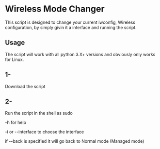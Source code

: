 # Wireless Mode Changer 
This script is designed to change your current iwconfig, Wireless configuration, by simply givin it a interface and running the script.

## Usage
The script will work with all python 3.X+ versions and obviously only works for Linux.

## 1-
Download the script

## 2-
Run the script in the shell as sudo

-h for help

-i or --interface to choose the interface

if --back is specified it will go back to Normal mode (Managed mode)

